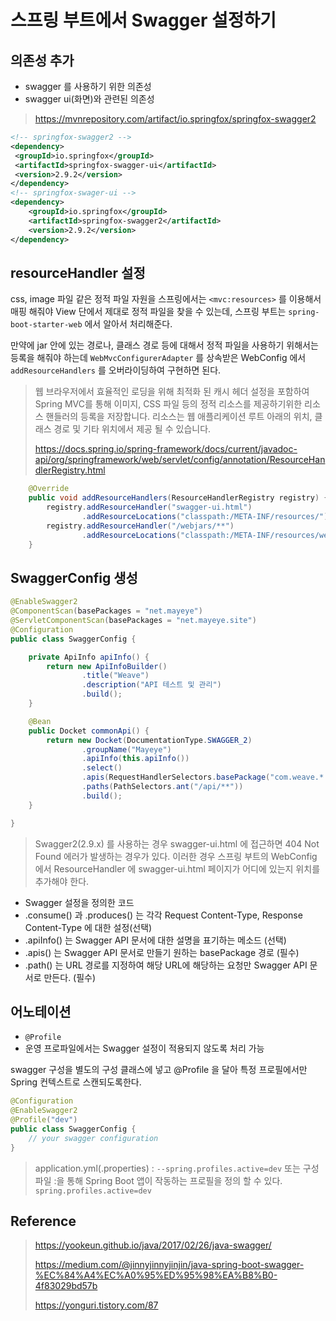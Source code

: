 # 스프링 부트에서 Swagger 설정하기

## 의존성 추가

- swagger 를 사용하기 위한 의존성
- swagger ui(화면)와 관련된 의존성

> https://mvnrepository.com/artifact/io.springfox/springfox-swagger2

```xml
<!-- springfox-swagger2 -->
<dependency>
 <groupId>io.springfox</groupId>
 <artifactId>springfox-swagger-ui</artifactId>
 <version>2.9.2</version>
</dependency>
<!-- springfox-swager-ui -->
<dependency>
    <groupId>io.springfox</groupId>
    <artifactId>springfox-swagger2</artifactId>
    <version>2.9.2</version>
</dependency>
```

## resourceHandler 설정

css, image 파일 같은 정적 파일 자원을 스프링에서는 `<mvc:resources>` 를 이용해서 매핑 해줘야 View 단에서 제대로 정적 파일을 찾을 수 있는데, 스프링 부트는 `spring-boot-starter-web` 에서
알아서 처리해준다.

만약에 jar 안에 있는 경로나, 클래스 경로 등에 대해서 정적 파일을 사용하기 위해서는 등록을 해줘야 하는데 `WebMvcConfigurerAdapter` 를 상속받은 WebConfig 에서 `addResourceHandlers` 를 오버라이딩하여
구현하면 된다.

> 웹 브라우저에서 효율적인 로딩을 위해 최적화 된 캐시 헤더 설정을 포함하여 Spring MVC를 통해 이미지, CSS 파일 등의 정적 리소스를 제공하기위한 리소스 핸들러의 등록을 저장합니다. 리소스는 웹 애플리케이션 루트 아래의 위치, 클래스 경로 및 기타 위치에서 제공 될 수 있습니다.
>
> https://docs.spring.io/spring-framework/docs/current/javadoc-api/org/springframework/web/servlet/config/annotation/ResourceHandlerRegistry.html

```java
    @Override
    public void addResourceHandlers(ResourceHandlerRegistry registry) {
        registry.addResourceHandler("swagger-ui.html")
                .addResourceLocations("classpath:/META-INF/resources/");
        registry.addResourceHandler("/webjars/**")
                .addResourceLocations("classpath:/META-INF/resources/webjars/");
    }
```

## SwaggerConfig 생성

```java
@EnableSwagger2
@ComponentScan(basePackages = "net.mayeye")
@ServletComponentScan(basePackages = "net.mayeye.site")
@Configuration
public class SwaggerConfig {

    private ApiInfo apiInfo() {
        return new ApiInfoBuilder()
                .title("Weave")
                .description("API 테스트 및 관리")
                .build();
    }

    @Bean
    public Docket commonApi() {
        return new Docket(DocumentationType.SWAGGER_2)
                .groupName("Mayeye")
                .apiInfo(this.apiInfo())
                .select()
                .apis(RequestHandlerSelectors.basePackage("com.weave.*.*.*.web.rest"))
                .paths(PathSelectors.ant("/api/**"))
                .build();
    }

}
```

>  Swagger2(2.9.x) 를 사용하는 경우 swagger-ui.html 에 접근하면 404 Not Found 에러가 발생하는 경우가 있다. 이러한 경우 스프링 부트의 WebConfig 에서 ResourceHandler 에 
 swagger-ui.html 페이지가 어디에 있는지 위치를 추가해야 한다.

- Swagger 설정을 정의한 코드
 - .consume() 과 .produces() 는 각각 Request Content-Type, Response Content-Type 에 대한 설정(선택)
 - .apiInfo() 는 Swagger API 문서에 대한 설명을 표기하는 메소드 (선택)
 - .apis() 는 Swagger API 문서로 만들기 원하는 basePackage 경로 (필수)
 - .path() 는 URL 경로를 지정하여 해당 URL에 해당하는 요청만 Swagger API 문서로 만든다. (필수)
 
 
 ## 어노테이션
 
 - `@Profile`
  - 운영 프로파일에서는 Swagger 설정이 적용되지 않도록 처리 가능
  
swagger 구성을 별도의 구성 클래스에 넣고 @Profile 을 달아 특정 프로필에서만 Spring 컨텍스트로 스캔되도록한다.

```java
@Configuration
@EnableSwagger2
@Profile("dev")
public class SwaggerConfig {
    // your swagger configuration
}
```

> application.yml(.properties) : `--spring.profiles.active=dev` 또는 구성 파일 :을 통해 Spring Boot 앱이 작동하는 프로필을 정의 할 수 있다. `spring.profiles.active=dev`

## Reference

> https://yookeun.github.io/java/2017/02/26/java-swagger/
> 
> https://medium.com/@jinnyjinnyjinjin/java-spring-boot-swagger-%EC%84%A4%EC%A0%95%ED%95%98%EA%B8%B0-4f83029bd57b
>
> https://yonguri.tistory.com/87

